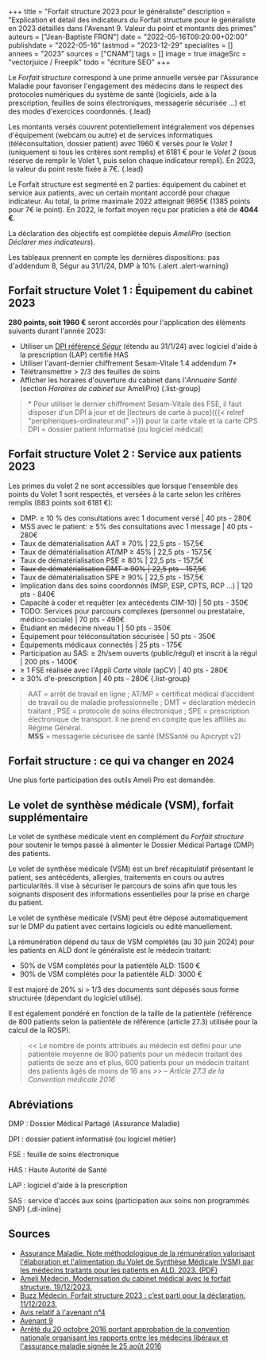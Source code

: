 +++
title = "Forfait structure 2023 pour le généraliste"
description = "Explication et détail des indicateurs du Forfait structure pour le généraliste en 2023 détaillés dans l'Avenant 9. Valeur du point et montants des primes"
auteurs = ["Jean-Baptiste FRON"]
date = "2022-05-16T09:20:00+02:00"
publishdate = "2022-05-16"
lastmod = "2023-12-29"
specialites = []
annees = "2023"
sources = ["CNAM"]
tags = []
image = true
imageSrc = "vectorjuice / Freepik"
todo = "écriture SEO"
+++

Le *Forfait structure* correspond à une prime annuelle versée par l'Assurance Maladie pour favoriser l'engagement des médecins dans le respect des protocoles numériques du système de santé (logiciels, aide à la prescription, feuilles de soins électroniques, messagerie sécurisée ...) et des modes d'exercices coordonnés.
{.lead}

Les montants versés couvrent potentiellement intégralement vos dépenses d'équipement (webcam ou autre) et de services informatiques (téléconsultation, dossier patient) avec 1960 € versés pour le *Volet 1* (uniquement si tous les critères sont remplis) et 6181 € pour le *Volet 2* (sous réserve de remplir le Volet 1, puis selon chaque indicateur rempli). En 2023, la valeur du point reste fixée à 7€.
{.lead}

Le Forfait structure est segmenté en 2 parties: équipement du cabinet et service aux patients, avec un certain montant accordé pour chaque indicateur. Au total, la prime maximale 2022 atteignait 9695€ (1385 points pour 7€ le point). En 2022, le forfait moyen reçu par praticien a été de **4044 €**.

La déclaration des objectifs est complétée depuis *AmeliPro* (section *Déclarer mes indicateurs*).

Les tableaux prennent en compte les dernières dispositions: pas d'addendum 8, Ségur au 31/1/24, DMP à 10%
{.alert .alert-warning}

## Forfait structure Volet 1 : Équipement du cabinet 2023

**280 points, soit 1960 €** seront accordés pour l'application des éléments suivants durant l'année 2023:

- Utiliser un [DPI référencé *Ségur*](https://industriels.esante.gouv.fr/segur-du-numerique-en-sante/solutions-referencees-segur) (étendu au 31/1/24) avec logiciel d'aide à la prescription (LAP) certifié HAS
- Utiliser l'avant-dernier chiffrement Sesam-Vitale 1.4 addendum 7*
- Télétransmettre > 2/3 des feuilles de soins
- Afficher les horaires d'ouverture du cabinet dans l'*Annuaire Santé* (section *Horaires de cabinet* sur AmeliPro)
{.list-group}

> \* Pour utiliser le dernier chiffrement Sesam-Vitale des FSE, il faut disposer d'un DPI à jour et de [lecteurs de carte à puce]({{< relref "peripheriques-ordinateur.md" >}}) pour la carte vitale et la carte CPS  
DPI = dossier patient informatisé (ou logiciel médical)

## Forfait structure Volet 2 : Service aux patients 2023

Les primes du volet 2 ne sont accessibles que lorsque l'ensemble des points du Volet 1 sont respectés, et versées à la carte selon les critères remplis (883 points soit 6181 €):

- DMP: ≥ 10 % des consultations avec 1 document versé | 40 pts - 280€
- MSS avec le patient: ≥ 5% des consultations avec 1 message | 40 pts - 280€
- Taux de dématérialisation AAT ≥ 70% | 22,5 pts - 157,5€
- Taux de dématérialisation AT/MP ≥ 45% | 22,5 pts - 157,5€
- Taux de dématérialisation PSE ≥ 80% | 22,5 pts - 157,5€
- ~~Taux de dématérialisation DMT ≥ 90% | 22,5 pts - 157,5€~~
- Taux de dématérialisation SPE ≥ 90% | 22,5 pts - 157,5€
- Implication dans des soins coordonnés (MSP, ESP, CPTS, RCP ...) | 120 pts - 840€
- Capacité à coder et requêter (ex antécédents CIM-10) | 50 pts - 350€
- TODO: Services pour parcours complexes (personnel ou prestataire, médico-sociale) | 70 pts - 490€
- Étudiant en médecine niveau 1 | 50 pts - 350€
- Équipement pour téléconsultation sécurisée | 50 pts - 350€
- Équipements médicaux connectés | 25 pts - 175€
- Participation au SAS: ≥ 2h/sem ouverts (public/régul) et inscrit à la régul | 200 pts - 1400€
- ≥ 1 FSE réalisée avec l'Appli *Carte vitale* (apCV) | 40 pts - 280€
- ≥ 30% d'e-prescription | 40 pts - 280€
{.list-group}

> AAT = arrêt de travail en ligne ; AT/MP = certificat médical d’accident de travail ou de maladie professionnelle ; DMT = déclaration médecin traitant ; PSE = protocole de soins électronique ; SPE = prescription électronique de transport. Il ne prend en compte que les affiliés au Régime Général.  
**MSS** = messagerie sécurisée de santé (MSSanté ou Apicrypt v2)

## Forfait structure : ce qui va changer en 2024

Une plus forte participation des outils Ameli Pro est demandée.

## Le volet de synthèse médicale (VSM), forfait supplémentaire

Le volet de synthèse médicale vient en complément du *Forfait structure* pour soutenir le temps passé à alimenter le Dossier Médical Partagé (DMP) des patients.

Le volet de synthèse médicale (VSM) est un bref récapitulatif présentant le patient, ses antécédents, allergies, traitements en cours ou autres particularités. Il vise à sécuriser le parcours de soins afin que tous les soignants disposent des informations essentielles pour la prise en charge du patient.

Le volet de synthèse médicale (VSM) peut être déposé automatiquement sur le DMP du patient avec certains logiciels ou édité manuellement.

La rémunération dépend du taux de VSM complétés (au 30 juin 2024) pour les patients en ALD dont le généraliste est le médecin traitant:

- 50% de VSM complétés pour la patientèle ALD: 1500 €
- 90% de VSM complétés pour la patientèle ALD: 3000 €

Il est majoré de 20% si > 1/3 des documents sont déposés sous forme structurée (dépendant du logiciel utilisé).

Il est également pondéré en fonction de la taille de la patientèle (référence de 800 patients selon la patientèle de référence (article 27.3) utilisée pour la calcul de la ROSP).

> << Le nombre de points attribués au médecin est défini pour une patientèle moyenne de 800 patients pour un médecin traitant des patients de seize ans et plus, 600 patients pour un médecin traitant des patients âgés de moins de 16 ans >> – *Article 27.3 de la Convention médicale 2016*

## Abréviations

DMP
: Dossier Médical Partagé (Assurance Maladie)

DPI
: dossier patient informatisé (ou logiciel métier)

FSE
: feuille de soins électronique

HAS
: Haute Autorité de Santé

LAP
: logiciel d'aide à la prescription

SAS
: service d'accès aux soins (participation aux soins non programmés SNP)
{.dl-inline}

## Sources

- [Assurance Maladie. Note méthodologique de la rémunération valorisant l'élaboration et l'alimentation du Volet de Synthèse Médicale (VSM) par les médecins traitants pour les patients en ALD. 2023. (PDF)](https://www.ameli.fr/sites/default/files/Documents/20231213_%20Note%20methodologique%20r%C3%A9mun%C3%A9ration%20VSM%20ALD_MT.pdf)
- [Ameli Médecin. Modernisation du cabinet médical avec le forfait structure. 19/12/2023.](https://www.ameli.fr/paris/medecin/exercice-liberal/vie-cabinet/aides-financieres/modernisation-cabinet)
- [Buzz Médecin. Forfait structure 2023 : c’est parti pour la déclaration. 11/12/2023.](https://comparatif-logiciels-medicaux.fr/actualite/forfait-structure-2023-cest-parti-pour-la-declaration)
- [Avis relatif à l'avenant n°4](https://www.legifrance.gouv.fr/jorf/id/JORFTEXT000046363095)
- [Avenant 9](https://www.legifrance.gouv.fr/jorf/id/JORFTEXT000044097701)
- [Arrêté du 20 octobre 2016 portant approbation de la convention nationale organisant les rapports entre les médecins libéraux et l'assurance maladie signée le 25 août 2016](https://www.legifrance.gouv.fr/loda/id/JORFTEXT000033285608)
